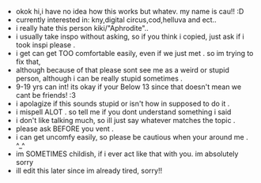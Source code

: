 - okok hi,i have no idea how this works but whatev. my name is cau!! :D
- currently interested in: kny,digital circus,cod,helluva and ect..
- i really  hate this person kiki/"Aphrodite"..
- i usually take inspo without asking, so if you think i copied, just ask if i took inspi please .
- i get can get TOO comfortable easily, even if we just met . so im trying to fix that,
- although because of that please sont see me as a weird or stupid person, although i can be really stupid sometimes .
- 9-19 yrs can int! its okay if your Below 13 since that doesn't mean we cant be friends! :3
- i apolagize if this sounds stupid or isn't how in supposed to do it .
- i mispell ALOT . so tell me if you dont understand something i said
- i don't like talking much, so ill just say whatever matches the topic .
- please ask BEFORE you vent .
- i can get uncomfy easily, so please be cautious when your around me . ^_^
- im SOMETIMES childish, if i ever act like that with you. im absolutely sorry
- ill edit this later since im already tired, sorry!!
<!--
EndlessSlumber/EndlessSlumber is a ✨ special ✨ repository because its `README.md` (this file) appears on your GitHub profile.
You can click the Preview link to take a look at your changes.
--->
